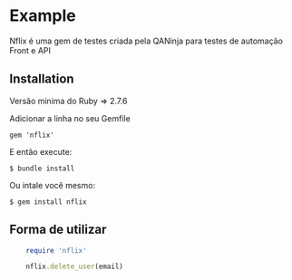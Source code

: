 # Example
Nflix é uma gem de testes criada pela QANinja para testes de automação Front e API

## Installation
Versão minima do Ruby => 2.7.6

Adicionar a linha no seu Gemfile
```
gem 'nflix'
```

E então execute:

    $ bundle install

Ou intale você mesmo:

    $ gem install nflix

## Forma de utilizar
```ruby
    require 'nflix'

    nflix.delete_user(email)
```

